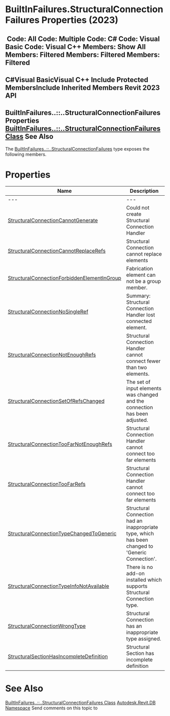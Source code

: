 # BuiltInFailures.StructuralConnectionFailures Properties (2023)

﻿
 Code: All Code: Multiple Code: C# Code: Visual Basic Code: Visual C++  Members: Show All Members: Filtered Members: Filtered Members: Filtered   
---  
C#Visual BasicVisual C++
Include Protected MembersInclude Inherited Members
Revit 2023 API  
---  
BuiltInFailures..::..StructuralConnectionFailures Properties  
[BuiltInFailures..::..StructuralConnectionFailures Class](de96ae77-a5a6-eec0-bd9a-25129a2f69be.md "BuiltInFailures.StructuralConnectionFailures Class") See Also  
---  
The [BuiltInFailures..::..StructuralConnectionFailures](de96ae77-a5a6-eec0-bd9a-25129a2f69be.md "BuiltInFailures.StructuralConnectionFailures Class") type exposes the following members.
# Properties
| Name | Description |
| --- | --- |
| --- | --- | --- |
| [StructuralConnectionCannotGenerate](0469bae0-09e6-a144-82bd-99e6864d921e.md "StructuralConnectionCannotGenerate Property") | Could not create Structural Connection Handler |
| [StructuralConnectionCannotReplaceRefs](2a11ba00-81ee-ec47-4bed-d56f609b3a71.md "StructuralConnectionCannotReplaceRefs Property") | Structural Connection cannot replace elements |
| [StructuralConnectionForbiddenElementInGroup](4fc95c75-9fda-a4ab-0495-c118120ea3fd.md "StructuralConnectionForbiddenElementInGroup Property") | Fabrication element can not be a group member. |
| [StructuralConnectionNoSingleRef](b988d3ac-6807-4e20-befd-8393ff12e8ed.md "StructuralConnectionNoSingleRef Property") | Summary: Structural Connection Handler lost connected element. |
| [StructuralConnectionNotEnoughRefs](6141d3ad-2808-1b85-d055-e2958a56064c.md "StructuralConnectionNotEnoughRefs Property") | Structural Connection Handler cannot connect fewer than two elements. |
| [StructuralConnectionSetOfRefsChanged](39d6e5a2-a4f2-57cf-1a67-61120422d78f.md "StructuralConnectionSetOfRefsChanged Property") | The set of input elements was changed and the connection has been adjusted. |
| [StructuralConnectionTooFarNotEnoughRefs](83791cdd-8ed4-b028-ae53-d212d6ad3731.md "StructuralConnectionTooFarNotEnoughRefs Property") | Structural Connection Handler cannot connect too far elements |
| [StructuralConnectionTooFarRefs](33cda288-fa40-572e-f4a2-e2ecbd557613.md "StructuralConnectionTooFarRefs Property") | Structural Connection Handler cannot connect too far elements |
| [StructuralConnectionTypeChangedToGeneric](fe2c9318-1c4a-0151-b106-acecc7832979.md "StructuralConnectionTypeChangedToGeneric Property") | Structural Connection had an inappropriate type, which has been changed to 'Generic Connection'. |
| [StructuralConnectionTypeInfoNotAvailable](c78fb3ec-b0fc-03da-542f-d4dace6ba48e.md "StructuralConnectionTypeInfoNotAvailable Property") | There is no add-on installed which supports Structural Connection type. |
| [StructuralConnectionWrongType](814fe028-c8a4-1c79-536b-00c11f4c5d4b.md "StructuralConnectionWrongType Property") | Structural Connection has an inappropriate type assigned. |
| [StructuralSectionHasIncompleteDefinition](49aedac3-46ad-3674-fa80-f91447e51f0f.md "StructuralSectionHasIncompleteDefinition Property") | Structural Section has incomplete definition |

# See Also
[BuiltInFailures..::..StructuralConnectionFailures Class](de96ae77-a5a6-eec0-bd9a-25129a2f69be.md "BuiltInFailures.StructuralConnectionFailures Class")
[Autodesk.Revit.DB Namespace](87546ba7-461b-c646-cbb1-2cb8f5bff8b2.md "Autodesk.Revit.DB Namespace")
Send comments on this topic to 